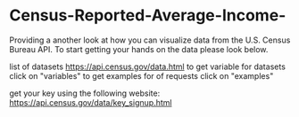 # Census-Reported-Average-Income-

Providing a another look at how you can visualize data from the U.S. Census Bureau API. To start getting your hands on the data please look below.

list of datasets
https://api.census.gov/data.html
to get variable for datasets click on "variables"
to get examples for of requests click on "examples"

get your key using the following website:
https://api.census.gov/data/key_signup.html
